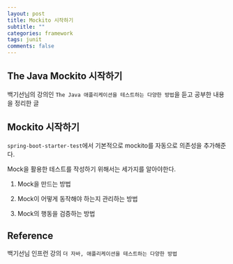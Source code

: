 ```yaml
---
layout: post
title: Mockito 시작하기
subtitle: ""
categories: framework
tags: junit
comments: false
---
```


## The Java Mockito 시작하기

백기선님의 강의인 `The Java 애플리케이션을 테스트하는 다양한 방법`을 듣고 공부한 내용을 정리한 글

## Mockito 시작하기

`spring-boot-starter-test`에서 기본적으로 mockito를 자동으로 의존성을 추가해준다.

Mock을 활용한 테스트를 작성하기 위해서는 세가지를 알아야한다.

1. Mock을 만드는 방법

2. Mock이 어떻게 동작해야 하는지 관리하는 방법

3. Mock의 행동을 검증하는 방법


## Reference

백기선님 인프런 강의 `더 자바, 애플리케이션을 테스트하는 다양한 방법`